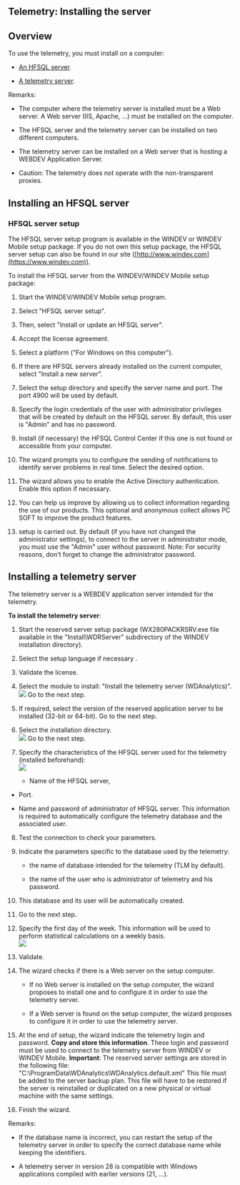 


## Telemetry: Installing the server
			



<a name="NOTE1"></a>
<a name="NOTE1_1"></a>


## Overview
<a name="overview_ELTTEXTE000173"></a>
To use the telemetry, you must install on a computer: 

- [An HFSQL server](#NOTE2_1). 

- [A telemetry server](#NOTE3_1). 




Remarks: 

- The computer where the telemetry server is installed must be a Web server. A Web server (IIS, Apache, ...) must be installed on the computer. 

- The HFSQL server and the telemetry server can be installed on two different computers. 

- The telemetry server can be installed on a Web server that is hosting a WEBDEV Application Server. 

- Caution: The telemetry does not operate with the non-transparent proxies.






<a name="NOTE2"></a>
<a name="NOTE2_1"></a>


## Installing an HFSQL server
<a name="installing_hfsql_server_ELTTEXTE000197"></a>


### HFSQL server setup
<a name="hfsql_server_setup_ELTPARAGRAPHE000046"></a>

The HFSQL server setup program is available in the WINDEV or WINDEV Mobile setup package. If you do not own this setup package, the HFSQL server setup can also be found in our site ([http://www.windev.com](https://www.windev.com)).

To install the HFSQL server from the WINDEV/WINDEV Mobile setup package:

1. Start the WINDEV/WINDEV Mobile setup program.

2. Select "HFSQL server setup".

3. Then, select "Install or update an HFSQL server".

4. Accept the license agreement.

5. Select a platform ("For Windows on this computer").

6. If there are HFSQL servers already installed on the current computer, select "Install a new server".

7. Select the setup directory and specify the server name and port. The port 4900 will be used by default. 

8. Specify the login credentials of the user with administrator privileges that will be created by default on the HFSQL server. By default, this user is "Admin" and has no password.

9. Install (if necessary) the HFSQL Control Center if this one is not found or accessible from your computer. 

10. The wizard prompts you to configure the sending of notifications to identify server problems in real time. Select the desired option. 

11. The wizard allows you to enable the Active Directory authentication. Enable this option if necessary.

12. You can help us improve by allowing us to collect information regarding the use of our products. This optional and anonymous collect allows PC SOFT to improve the product features.

13. setup is carried out. By default (if you have not changed the administrator settings), to connect to the server in administrator mode, you must use the "Admin" user without password.
	Note: For security reasons, don't forget to change the administrator password.




<a name="NOTE3"></a>
<a name="NOTE3_1"></a>


## Installing a telemetry server
<a name="installing_telemetry_server_ELTTEXTE000221"></a>
The telemetry server is a WEBDEV application server intended for the telemetry.

**To install the telemetry server**: 

1. Start the reserved server setup package (WX280PACKRSRV.exe file available in the "Install\\WDRServer" subdirectory of the WINDEV installation directory).

2. Select the setup language if necessary . 

3. Validate the license. 

4. Select the module to install: "Install the telemetry server (WDAnalytics)". <br>![](https://doc.pcsoft.fr/en-US/images/image.awp?langid=3&name=Install_serveur_telemetrie%20-%20HC%20N%B0001.gif&type=thumb)
Go to the next step. 

5. If required, select the version of the reserved application server to be installed (32-bit or 64-bit). Go to the next step.

6. Select the installation directory. <br>![](https://doc.pcsoft.fr/en-US/images/image.awp?langid=3&name=Install_serveur_telemetrie%20-%20HC%20N%B0002.gif&type=thumb)
Go to the next step.

7. Specify the characteristics of the HFSQL server used for the telemetry (installed beforehand): <br>![](https://doc.pcsoft.fr/en-US/images/image.awp?langid=3&name=Install_serveur_telemetrie%20-%20HC%20N%B0003.gif&type=thumb)


	- Name of the HFSQL server, 

- Port. 

- Name and password of administrator of HFSQL server. This information is required to automatically configure the telemetry database and the associated user. 

8. Test the connection to check your parameters. 

9. Indicate the parameters specific to the database used by the telemetry: 

	- the name of database intended for the telemetry (TLM by default). 

	- the name of the user who is administrator of telemetry and his password. 




10. This database and its user will be automatically created. 

11. Go to the next step.  

12. Specify the first day of the week. This information will be used to perform statistical calculations on a weekly basis. <br>![](https://doc.pcsoft.fr/en-US/images/image.awp?langid=3&name=Install_serveur_telemetrie%20-%20HC%20N%B0004.gif&type=thumb)


13. Validate. 

14. The wizard checks if there is a Web server on the setup computer. 

	- If no Web server is installed on the setup computer, the wizard proposes to install one and to configure it in order to use the telemetry server. 

	- If a Web server is found on the setup computer, the wizard proposes to configure it in order to use the telemetry server. 




15. At the end of setup, the wizard indicate the telemetry login and password. **Copy and store this information**. These login and password must be used to connect to the telemetry server from WINDEV or WINDEV Mobile.
	**Important**: The reserved server settings are stored in the following file: "C:\\ProgramData\\WDAnalytics\\WDAnalytics.default.xml"
	This file must be added to the server backup plan. This file will have to be restored if the server is reinstalled or duplicated on a new physical or virtual machine with the same settings.

16. Finish the wizard. 




Remarks: 

- If the database name is incorrect, you can restart the setup of the telemetry server in order to specify the correct database name while keeping the identifiers. 

- A telemetry server in version 28 is compatible with Windows applications compiled with earlier versions (21, ...). 





